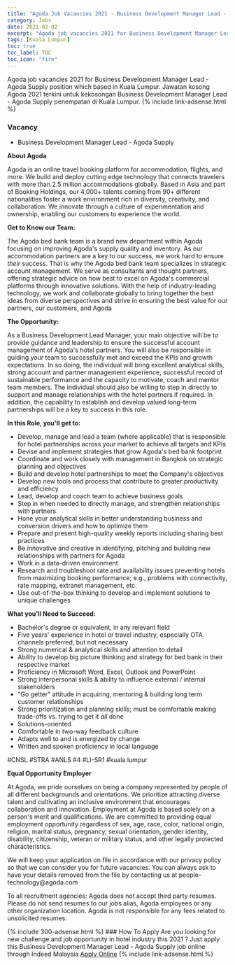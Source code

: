```yaml
---
title: "Agoda Job Vacancies 2021 - Business Development Manager Lead - Agoda Supply" 
category: Jobs 
date: 2021-02-02 
excerpt: "Agoda job vacancies 2021 for Business Development Manager Lead - Agoda Supply position which based in Kuala Lumpur. Jawatan kosong Agoda 2021 terkini untuk kekosongan Business Development Manager Lead - Agoda Supply penempatan di Kuala Lumpur" 
tags: [Kuala Lumpur] 
toc: true 
toc_label: TOC 
toc_icon: "fire" 
--- 
```


Agoda job vacancies 2021 for Business Development Manager Lead - Agoda Supply position which based in Kuala Lumpur. Jawatan kosong Agoda 2021 terkini untuk kekosongan Business Development Manager Lead - Agoda Supply penempatan di Kuala Lumpur. 
{% include link-adsense.html %} 
### Vacancy 
- Business Development Manager Lead - Agoda Supply 
<div><div><div><p><b>About Agoda</b></p>
<p>
Agoda is an online travel booking platform for accommodation, flights, and more. We build and deploy cutting edge technology that connects travelers with more than 2.5 million accommodations globally. Based in Asia and part of Booking Holdings, our 4,000+ talents coming from 90+ different nationalities foster a work environment rich in diversity, creativity, and collaboration. We innovate through a culture of experimentation and ownership, enabling our customers to experience the world.</p></div><p><b>
Get to Know our Team:
</b></p><p>The Agoda bed bank team is a brand new department within Agoda focusing on improving Agoda's supply quality and inventory. As our accommodation partners are a key to our success, we work hard to ensure <i>their</i> success. That is why the Agoda bed bank team specializes in strategic account management. We serve as consultants and thought partners, offering strategic advice on how best to excel on Agoda's commercial platforms through innovative solutions. With the help of industry-leading technology, we work and collaborate globally to bring together the best ideas from diverse perspectives and strive in ensuring the best value for our partners, our customers, and Agoda</p>
<p><b>
 The Opportunity:
</b></p><p>As a Business Development Lead Manager, your main objective will be to provide guidance and leadership to ensure the successful account management of Agoda's hotel partners. You will also be responsible in guiding your team to successfully met and exceed the KPIs and growth expectations. In so doing, the individual will bring excellent analytical skills, strong account and partner management experience, successful record of sustainable performance and the capacity to motivate, coach and mentor team members. The individual should also be willing to step in directly to support and manage relationships with the hotel partners if required. In addition, the capability to establish and develop valued long-term partnerships will be a key to success in this role.</p>
<p><b>
In this Role, you'll get to:
</b></p><ul><li>Develop, manage and lead a team (where applicable) that is responsible for hotel partnerships across your market to achieve all targets and KPIs</li>
<li>Devise and implement strategies that grow Agoda's bed bank footprint</li>
<li>Coordinate and work closely with management in Bangkok on strategic planning and objectives</li>
<li>Build and develop hotel partnerships to meet the Company's objectives</li>
<li>Develop new tools and process that contribute to greater productivity and efficiency</li>
<li>Lead, develop and coach team to achieve business goals</li>
<li>Step in when needed to directly manage, and strengthen relationships with partners</li>
<li>Hone your analytical skills in better understanding business and conversion drivers and how to optimize them</li>
<li>Prepare and present high-quality weekly reports including sharing best practices</li>
<li>Be innovative and creative in identifying, pitching and building new relationships with partners for Agoda</li>
<li>Work in a data-driven environment</li>
<li>Research and troubleshoot rate and availability issues preventing hotels from maximizing booking performance; e.g., problems with connectivity, rate mapping, extranet management, etc.</li>
<li>Use out-of-the-box thinking to develop and implement solutions to unique challenges</li>
</ul>
<p><b>What you'll Need to Succeed:
</b></p><ul><li>Bachelor's degree or equivalent, in any relevant field</li>
<li>Five years' experience in hotel or travel industry, especially OTA channels preferred, but not necessary</li>
<li>Strong numerical &amp; analytical skills and attention to detail</li>
<li>Ability to develop big picture thinking and strategy for bed bank in their respective market</li>
<li>Proficiency in Microsoft Word, Excel, Outlook and PowerPoint</li>
<li>Strong interpersonal skills &amp; ability to influence external / internal stakeholders</li>
<li>"Go getter" attitude in acquiring, mentoring &amp; building long term customer relationships</li>
<li>Strong prioritization and planning skills; must be comfortable making trade-offs vs. trying to get it <i>all </i>done</li>
<li>Solutions-oriented</li>
<li>Comfortable in two-way feedback culture</li>
<li>Adapts well to and is energized by change</li>
<li>Written and spoken proficiency in local language</li>
</ul>
<p>#CNSL #STRA #ANLS #4 #LI-SR1 #kuala lumpur<br>
</p><p></p><div><p><b>
Equal Opportunity Employer</b></p>
<p>
At Agoda, we pride ourselves on being a company represented by people of all different backgrounds and orientations. We prioritize attracting diverse talent and cultivating an inclusive environment that encourages collaboration and innovation. Employment at Agoda is based solely on a person's merit and qualifications. We are committed to providing equal employment opportunity regardless of sex, age, race, color, national origin, religion, marital status, pregnancy, sexual orientation, gender identity, disability, citizenship, veteran or military status, and other legally protected characteristics.</p>
<p>
We will keep your application on file in accordance with our privacy policy so that we can consider you for future vacancies. You can always ask to have your details removed from the file by contacting us at people-technology@agoda.com</p>
<p>
To all recruitment agencies: Agoda does not accept third party resumes. Please do not send resumes to our jobs alias, Agoda employees or any other organization location. Agoda is not responsible for any fees related to unsolicited resumes.</p></div></div></div> 
{% include 300-adsense.html %} 
### How To Apply 
Are you looking for new challenge and job opportunity in hotel industry this 2021 ?
Just apply this Business Development Manager Lead - Agoda Supply job online through Indeed Malaysia 
<a href="https://malaysia.indeed.com/viewjob?jk=7f9db587661b6c33" class="btn btn--info" target="_blank" rel="nofollow noopenner">Apply Online</a> 
{% include link-adsense.html %} 